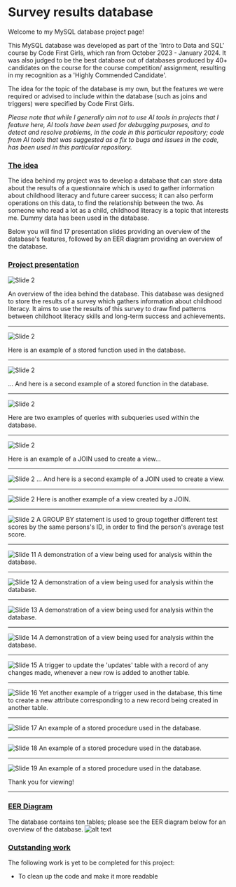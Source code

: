 # Survey results database

Welcome to my MySQL database project page!

This MySQL database was developed as part of the 'Intro to Data and SQL' course by Code First Girls, which ran from October 2023 - January 2024. It was also judged to be the best database out of databases produced by 40+ candidates on the course for the course competition/ assignment, resulting in my recognition as a 'Highly Commended Candidate'.

The idea for the topic of the database is my own, but the features we were required or advised to include within the database (such as joins and triggers) were specified by Code First Girls. 

*Please note that while I generally aim not to use AI tools in projects that I feature here, AI tools have been used for debugging purposes, and to detect and resolve problems, in the code in this particular repository; code from AI tools that was suggested as a fix to bugs and issues in the code, has been used in this particular repository.*

### <ins>The idea</ins>
The idea behind my project was to develop a database that can store data about the results of a questionnaire which is used to gather information about childhood literacy and future career success; it can also perform operations on this data, to find the relationship between the two. As someone who read a lot as a child, childhood literacy is a topic that interests me. Dummy data has been used in the database. 

Below you will find 17 presentation slides providing an overview of the database's features, followed by an EER diagram providing an overview of the database.

### <ins> Project presentation </ins>

![Slide 2](Presentation%20slides/Slide2.PNG)

An overview of the idea behind the database. This database was designed to store the results of a survey which gathers information about childhood literacy. It aims to use the results of this survey to draw find patterns between childhoot literacy skills and long-term success and achievements.

---
![Slide 2](Presentation%20slides/Slide4.PNG)

Here is an example of a stored function used in the database.

---
![Slide 2](Presentation%20slides/Slide5.PNG)

... And here is a second example of a stored function in the database.

---
![Slide 2](Presentation%20slides/Slide6.PNG)

Here are two examples of queries with subqueries used within the database.

---
![Slide 2](Presentation%20slides/Slide7.PNG)

Here is an example of a JOIN used to create a view...

---
![Slide 2](Presentation%20slides/Slide8.PNG)
... And here is a second example of a JOIN used to create a view.


---
![Slide 2](Presentation%20slides/Slide9.PNG)
Here is another example of a view created by a JOIN.


---
![Slide 2](Presentation%20slides/Slide10.PNG)
A GROUP BY statement is used to group together different test scores by the same persons's ID, in order to find the person's average test score.


---
![Slide 11](Presentation%20slides/Slide11.PNG)
A demonstration of a view being used for analysis within the database.


---
![Slide 12](Presentation%20slides/Slide12.PNG)
A demonstration of a view being used for analysis within the database.


---
![Slide 13](Presentation%20slides/Slide13.PNG)
A demonstration of a view being used for analysis within the database.


---
![Slide 14](Presentation%20slides/Slide14.PNG)
A demonstration of a view being used for analysis within the database.


---
![Slide 15](Presentation%20slides/Slide15.PNG)
A trigger to update the 'updates' table with a record of any changes made, whenever a new row is added to another table.


---
![Slide 16](Presentation%20slides/Slide16.PNG)
Yet another example of a trigger used in the database, this time to create a new attribute corresponding to a new record being created in another table.


---
![Slide 17](Presentation%20slides/Slide17.PNG)
An example of a stored procedure used in the database.


---
![Slide 18](Presentation%20slides/Slide18.PNG)
An example of a stored procedure used in the database.


---
![Slide 19](Presentation%20slides/Slide19.PNG)
An example of a stored procedure used in the database.

Thank you for viewing!

---
### <ins> EER Diagram </ins>
The database contains ten tables; please see the EER diagram below for an overview of the database.
![alt text](https://github.com/nouraabdulmajid/Survey-results-database/blob/main/eer%20diagram.png?raw=true)

### <ins> Outstanding work </ins>
The following work is yet to be completed for this project:
* To clean up the code and make it more readable


